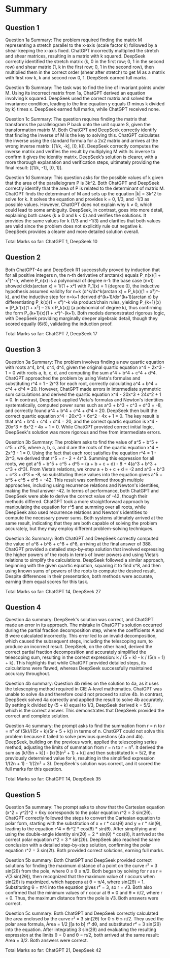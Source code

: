 # Summary

## Question 1

Question 1a Summary: The problem required finding the matrix M representing a stretch parallel to the x-axis (scale factor k) followed by a shear keeping the x-axis fixed. ChatGPT incorrectly multiplied the stretch and shear matrices, resulting in a matrix with k squared. DeepSeek correctly identified the stretch matrix (k, 0 in the first row; 0, 1 in the second row) and shear matrix (1, k in the first row; 0, 1 in the second row), then multiplied them in the correct order (shear after stretch) to get M as a matrix with first row k, k and second row 0, 1. DeepSeek earned full marks.

Question 1b Summary: The task was to find the line of invariant points under M. Using its incorrect matrix from 1a, ChatGPT derived an equation involving k squared. DeepSeek used the correct matrix and solved the invariance condition, leading to the line equation y equals (1 minus k divided by k) times x. DeepSeek earned full marks, while ChatGPT received none.

Question 1c Summary: The question requires finding the matrix that transforms the parallelogram P back onto the unit square S, given the transformation matrix M. Both ChatGPT and DeepSeek correctly identify that finding the inverse of M is the key to solving this. ChatGPT calculates the inverse using the standard formula for a 2x2 matrix and arrives at the wrong inverse matrix: [[1/k, -k], [0, k]]. DeepSeek correctly computes the inverse matrix and verifies the result by multiplying M with its inverse to confirm it gives the identity matrix. DeepSeek’s solution is clearer, with a more thorough explanation and verification steps, ultimately providing the final result: [[1/k, -1], [0, 1]].

Question 1d Summary: This question asks for the possible values of k given that the area of the parallelogram P is 3k^2. Both ChatGPT and DeepSeek correctly identify that the area of P is related to the determinant of matrix M. ChatGPT finds the determinant of M and sets up the equation |k| = 3k^2 to solve for k. It solves the equation and provides k = 0, 1/3, and -1/3 as possible values. However, ChatGPT does not explain why k ≠ 0, which could lead to some ambiguity. DeepSeek, in contrast, goes into more detail, explaining both cases (k ≥ 0 and k < 0) and verifies the solutions. It provides the same values for k (1/3 and -1/3) and clarifies that both values are valid since the problem does not explicitly rule out negative k. DeepSeek provides a clearer and more detailed solution overall.

Total Marks so far: ChatGPT 1, DeepSeek 10

## Question 2

Both ChatGPT-4o and DeepSeek R1 successfully proved by induction that for all positive integers n, the n-th derivative of arctan(x) equals P_n(x)(1 + x²)^-n, where P_n(x) is a polynomial of degree n-1: the base case (n=1) showed d/dx(arctan x) = 1/(1 + x²) with P_1(x) = 1 (degree 0), the inductive hypothesis assumed validity for n=k (d^k/dx^k(arctan x) = P_k(x)(1 + x²)^-k), and the inductive step for n=k+1 derived d^(k+1)/dx^(k+1)(arctan x) by differentiating P_k(x)(1 + x²)^-k via product/chain rules, yielding P_{k+1}(x) = [P_k’(x)(1 + x²) – 2k x P_k(x)] (a polynomial of degree k), thus confirming the form P_{k+1}(x)(1 + x²)^-(k+1). Both models demonstrated rigorous logic, with DeepSeek providing marginally deeper algebraic detail, though they scored equally (6/6), validating the induction proof.

Total Marks so far: ChatGPT 7, DeepSeek 17

## Question 3

Question 3a Summary: The problem involves finding a new quartic equation with roots a^4, b^4, c^4, d^4, given the original quartic equation x^4 + 2x^3 - 1 = 0 with roots a, b, c, d, and computing the sum a^4 + b^4 + c^4 + d^4. ChatGPT approached the problem by using Vieta's formulas and substituting r^4 = 1 - 2r^3 for each root, correctly calculating a^4 + b^4 + c^4 + d^4 = 20. However, ChatGPT made errors in intermediate symmetric sum calculations and derived the quartic equation x^4 - 20x^3 + 24x^2 + 1 = 0. In contrast, DeepSeek applied Vieta's formulas and Newton's identities systematically, computed power sums such as a^3 + b^3 + c^3 + d^3 = -8, and correctly found a^4 + b^4 + c^4 + d^4 = 20. DeepSeek then built the correct quartic equation x^4 - 20x^3 + 6x^2 - 4x + 1 = 0. The key result is that a^4 + b^4 + c^4 + d^4 = 20, and the correct quartic equation is x^4 - 20x^3 + 6x^2 - 4x + 1 = 0. While ChatGPT provided correct initial logic, DeepSeek's solution was more rigorous and free from intermediate errors.

Question 3b Summary: The problem asks to find the value of a^5 + b^5 + c^5 + d^5, where a, b, c, and d are the roots of the quartic equation x^4 + 2x^3 - 1 = 0. Using the fact that each root satisfies the equation r^4 = 1 - 2r^3, we derived that r^5 = r - 2 + 4r^3. Summing this expression for all roots, we get a^5 + b^5 + c^5 + d^5 = (a + b + c + d) - 8 + 4(a^3 + b^3 + c^3 + d^3). From Vieta’s relations, we know a + b + c + d = -2 and a^3 + b^3 + c^3 + d^3 = -8, so substituting these values into the equation gives a^5 + b^5 + c^5 + d^5 = -42. This result was confirmed through multiple approaches, including using recurrence relations and Newton's identities, making the final answer -42. In terms of performance, both ChatGPT and DeepSeek were able to derive the correct value of -42, though their methods differed. ChatGPT took a more straightforward approach by manipulating the equation for r^5 and summing over all roots, while DeepSeek also used recurrence relations and Newton's identities to compute the necessary power sums. Both systems ultimately arrived at the same result, indicating that they are both capable of solving the problem accurately, but they may employ different problem-solving techniques.

Question 3c Summary: Both ChatGPT and DeepSeek correctly computed the value of a^8 + b^8 + c^8 + d^8, arriving at the final answer of 388. ChatGPT provided a detailed step-by-step solution that involved expressing the higher powers of the roots in terms of lower powers and using Vieta’s relations to simplify the calculations. DeepSeek followed a similar approach, beginning with the given quartic equation, squaring it to find x^8, and then using known sums of powers of the roots to compute the desired result. Despite differences in their presentation, both methods were accurate, earning them equal scores for this task.

Total Marks so far: ChatGPT 14, DeepSeek 27

## Question 4

Question 4a summary: DeepSeek's solution was correct, and ChatGPT made an error in its approach. The mistake in ChatGPT's solution occurred during the partial fraction decomposition step, where the coefficients A and B were calculated incorrectly. This error led to an invalid decomposition, which caused the subsequent steps, including the telescoping sum, to produce an incorrect result. DeepSeek, on the other hand, derived the correct partial fraction decomposition and accurately simplified the telescoping sum, resulting in the correct expression: k / (5 + k) - k / (5(n + 1) + k). This highlights that while ChatGPT provided detailed steps, its calculations were flawed, whereas DeepSeek successfully maintained accuracy throughout.

Question 4b summary: Question 4b relies on the solution to 4a, as it uses the telescoping method required in CIE A-level mathematics. ChatGPT was unable to solve 4a and therefore could not proceed to solve 4b. In contrast, DeepSeek solved 4a correctly and applied the result to solve 4b accurately. By setting k divided by (5 + k) equal to 1/3, DeepSeek derived k = 5/2, which is the correct answer. This demonstrates that DeepSeek provided the correct and complete solution.

Question 4c summary: the prompt asks to find the summation from r = n to r = n² of (5k)/((5r + k)(5r + 5 + k)) in terms of n. ChatGPT could not solve this problem because it failed to solve previous questions (4a and 4b). DeepSeek, building on the previous work, applied the telescoping series method, adjusting the limits of summation from r = n to r = n². It derived the sum as [k/(5n + k)] - [k/(5(n² + 1) + k)] and then substituted k = 5/2, the previously determined value for k, resulting in the simplified expression 1/(2n + 1) - 1/(2n² + 3). DeepSeek's solution was correct, and it scored the full marks for this question.

Total Marks so far: ChatGPT 14, DeepSeek 35

## Question 5

Question 5a summary: The prompt asks to show that the Cartesian equation (x^2 + y^2)^2 = 6xy corresponds to the polar equation r^2 = 3 sin(2θ). ChatGPT correctly followed the steps to convert the Cartesian equation to polar form, starting with the substitution of x = r * cos(θ) and y = r * sin(θ), leading to the equation r^4 = 6r^2 * cos(θ) * sin(θ). After simplifying and using the double-angle identity sin(2θ) = 2 * sin(θ) * cos(θ), it arrived at the correct polar equation r^2 = 3 * sin(2θ). DeepSeek also reached the same conclusion with a detailed step-by-step solution, confirming the polar equation r^2 = 3 sin(2t). Both provided correct solutions, earning full marks.

Question 5b summary: Both ChatGPT and DeepSeek provided correct solutions for finding the maximum distance of a point on the curve r² = 3 sin(2θ) from the pole, where 0 ≤ θ ≤ π/2. Both began by solving for r as r = √(3 sin(2θ)), then recognized that the maximum value of r occurs when sin(2θ) is maximized, which happens at θ = π/4, where sin(2θ) = 1. Substituting θ = π/4 into the equation gives r² = 3, so r = √3. Both also confirmed that the minimum values of r occur at θ = 0 and θ = π/2, where r = 0. Thus, the maximum distance from the pole is √3. Both answers were correct.

Question 5c summary: Both ChatGPT and DeepSeek correctly calculated the area enclosed by the curve r² = 3 sin(2θ) for 0 ≤ θ ≤ π/2. They used the polar area formula, Area = 1/2 ∫[a to b] r² dθ, and substituted r² = 3 sin(2θ) into the equation. After integrating 3 sin(2θ) and evaluating the resulting expression at the limits θ = 0 and θ = π/2, both arrived at the same result: Area = 3/2. Both answers were correct.

Total Marks so far: ChatGPT 21, DeepSeek 42